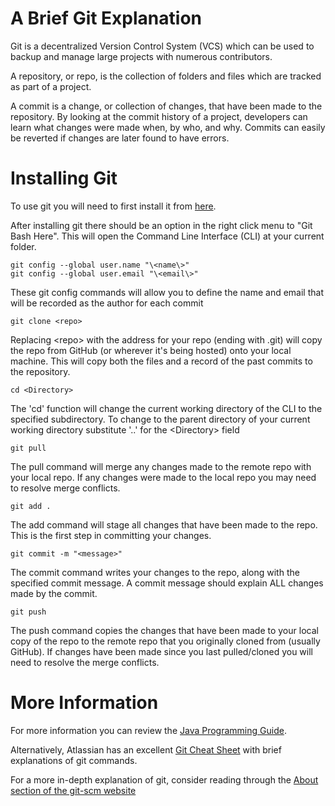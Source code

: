 # A Brief Git Explanation

Git is a decentralized Version Control System (VCS) which can be used to backup and manage large projects with numerous contributors.

A repository, or repo, is the collection of folders and files which are tracked as part of a project.

A commit is a change, or collection of changes, that have been made to the
repository. By looking at the commit history of a project, developers can learn
what changes were made when, by who, and why.  Commits can easily be reverted if changes are later found to have errors.

# Installing Git

To use git you will need to first install it from [here](https://git-scm.com/downloads).

After installing git there should be an option in the right click menu to "Git Bash Here".  This will open the Command Line Interface (CLI) at your current folder.

    git config --global user.name "\<name\>"
    git config --global user.email "\<email\>"

These git config commands will allow you to define the name and email that will be recorded as the author for each commit

    git clone <repo>

Replacing \<repo\> with the address for your repo (ending with .git) will copy the repo from GitHub (or wherever it's being hosted) onto your local machine.  This will copy both the files and a record of the past commits to the repository.

    cd <Directory>

The 'cd' function will change the current working directory of the CLI to the specified subdirectory.  To change to the parent directory of your current working directory substitute '..' for the \<Directory\> field

    git pull

The pull command will merge any changes made to the remote repo with your local repo.  If any changes were made to the local repo you may need to resolve merge conflicts.

    git add .

The add command will stage all changes that have been made to the repo.  This is the first step in committing your changes.

    git commit -m "<message>"

The commit command writes your changes to the repo, along with the specified commit message.  A commit message should explain ALL changes made by the commit.

    git push

The push command copies the changes that have been made to your local copy of the repo to the remote repo that you originally cloned from (usually GitHub).  If changes have been made since you last pulled/cloned you will need to resolve the merge conflicts.

# More Information

For more information you can review the [Java Programming Guide](https://docs.google.com/presentation/d/1sSDVGMIaUvd3fiOjg9cdvbgQqJr7okUbFaYOy3HcV6s/edit?usp=sharing).

Alternatively, Atlassian has an excellent [Git Cheat Sheet](https://www.atlassian.com/dam/jcr:8132028b-024f-4b6b-953e-e68fcce0c5fa/atlassian-git-cheatsheet.pdf) with brief explanations of git commands.

For a more in-depth explanation of git, consider reading through the [About section of the git-scm website](https://git-scm.com/about)



